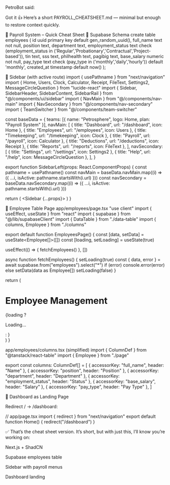 PetroBot said:

Got it 👍
Here’s a short PAYROLL_CHEATSHEET.md — minimal but enough to restore context quickly.

📝 Payroll System – Quick Cheat Sheet
🔹 Supabase Schema
create table employees (
  id uuid primary key default gen_random_uuid(),
  full_name text not null,
  position text,
  department text,
  employment_status text check (employment_status in ('Regular','Probationary','Contractual','Project-based')),
  tin text,
  sss text,
  philhealth text,
  pagibig text,
  base_salary numeric not null,
  pay_type text check (pay_type in ('monthly','daily','hourly')) default 'monthly',
  created_at timestamp default now()
);

🔹 Sidebar (with active route)
import { usePathname } from "next/navigation"
import { Home, Users, Clock, Calculator, Receipt, FileText, Settings2, MessageCircleQuestion } from "lucide-react"
import { Sidebar, SidebarHeader, SidebarContent, SidebarRail } from "@/components/ui/sidebar"
import { NavMain } from "@/components/nav-main"
import { NavSecondary } from "@/components/nav-secondary"
import { TeamSwitcher } from "@/components/team-switcher"

const baseData = {
  teams: [{ name: "Petrosphere", logo: Home, plan: "Payroll System" }],
  navMain: [
    { title: "Dashboard", url: "/dashboard", icon: Home },
    { title: "Employees", url: "/employees", icon: Users },
    { title: "Timekeeping", url: "/timekeeping", icon: Clock },
    { title: "Payroll", url: "/payroll", icon: Calculator },
    { title: "Deductions", url: "/deductions", icon: Receipt },
    { title: "Reports", url: "/reports", icon: FileText },
  ],
  navSecondary: [
    { title: "Settings", url: "/settings", icon: Settings2 },
    { title: "Help", url: "/help", icon: MessageCircleQuestion },
  ],
}

export function SidebarLeft(props: React.ComponentProps<typeof Sidebar>) {
  const pathname = usePathname()
  const navMain = baseData.navMain.map((i) => ({ ...i, isActive: pathname.startsWith(i.url) }))
  const navSecondary = baseData.navSecondary.map((i) => ({ ...i, isActive: pathname.startsWith(i.url) }))

  return (
    <Sidebar {...props}>
      <SidebarHeader>
        <TeamSwitcher teams={baseData.teams} />
        <NavMain items={navMain} />
      </SidebarHeader>
      <SidebarContent>
        <NavSecondary items={navSecondary} className="mt-auto" />
      </SidebarContent>
      <SidebarRail />
    </Sidebar>
  )
}

🔹 Employee Table Page
app/employees/page.tsx
"use client"
import { useEffect, useState } from "react"
import { supabase } from "@/lib/supabaseClient"
import { DataTable } from "./data-table"
import { columns, Employee } from "./columns"

export default function EmployeesPage() {
  const [data, setData] = useState<Employee[]>([])
  const [loading, setLoading] = useState(true)

  useEffect(() => {
    fetchEmployees()
  }, [])

  async function fetchEmployees() {
    setLoading(true)
    const { data, error } = await supabase.from("employees").select("*")
    if (error) console.error(error)
    else setData(data as Employee[])
    setLoading(false)
  }

  return (
    <div className="p-6">
      <h1 className="text-2xl font-bold mb-4">Employee Management</h1>
      {loading ? <p>Loading...</p> : <DataTable columns={columns} data={data} />}
    </div>
  )
}

app/employees/columns.tsx (simplified)
import { ColumnDef } from "@tanstack/react-table"
import { Employee } from "./page"

export const columns: ColumnDef<Employee>[] = [
  { accessorKey: "full_name", header: "Name" },
  { accessorKey: "position", header: "Position" },
  { accessorKey: "department", header: "Department" },
  { accessorKey: "employment_status", header: "Status" },
  { accessorKey: "base_salary", header: "Salary" },
  { accessorKey: "pay_type", header: "Pay Type" },
]

🔹 Dashboard as Landing Page

Redirect / → /dashboard:

// app/page.tsx
import { redirect } from "next/navigation"
export default function Home() {
  redirect("/dashboard")
}


✅ That’s the cheat sheet version.
It’s short, but with just this, I’ll know you’re working on:

Next.js + ShadCN

Supabase employees table

Sidebar with payroll menus

Dashboard landing